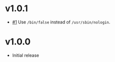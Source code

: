 # v1.0.1

- [#1](https://github.com/chef-cookbooks/libuuid-user/issues/1) Use `/bin/false` instead of `/usr/sbin/nologin`.

# v1.0.0

- Initial release
